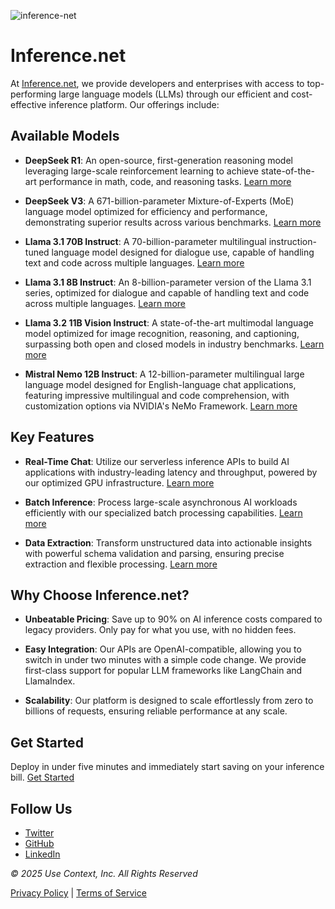 ![inference-net](https://github.com/user-attachments/assets/cdf6fbb6-3d51-4b3f-b2bd-9d1dfdd0f1fd)

# Inference.net

At [Inference.net](https://inference.net/?utm_source=github&utm_medium=readme&utm_campaign=overview), we provide developers and enterprises with access to top-performing large language models (LLMs) through our efficient and cost-effective inference platform. Our offerings include:

## Available Models

- **DeepSeek R1**: An open-source, first-generation reasoning model leveraging large-scale reinforcement learning to achieve state-of-the-art performance in math, code, and reasoning tasks. [Learn more](https://inference.net/models?utm_source=github&utm_medium=readme&utm_campaign=overview)

- **DeepSeek V3**: A 671-billion-parameter Mixture-of-Experts (MoE) language model optimized for efficiency and performance, demonstrating superior results across various benchmarks. [Learn more](https://inference.net/models?utm_source=github&utm_medium=readme&utm_campaign=overview)

- **Llama 3.1 70B Instruct**: A 70-billion-parameter multilingual instruction-tuned language model designed for dialogue use, capable of handling text and code across multiple languages. [Learn more](https://inference.net/models?utm_source=github&utm_medium=readme&utm_campaign=overview)

- **Llama 3.1 8B Instruct**: An 8-billion-parameter version of the Llama 3.1 series, optimized for dialogue and capable of handling text and code across multiple languages. [Learn more](https://inference.net/models?utm_source=github&utm_medium=readme&utm_campaign=overview)

- **Llama 3.2 11B Vision Instruct**: A state-of-the-art multimodal language model optimized for image recognition, reasoning, and captioning, surpassing both open and closed models in industry benchmarks. [Learn more](https://inference.net/models?utm_source=github&utm_medium=readme&utm_campaign=overview)

- **Mistral Nemo 12B Instruct**: A 12-billion-parameter multilingual large language model designed for English-language chat applications, featuring impressive multilingual and code comprehension, with customization options via NVIDIA's NeMo Framework. [Learn more](https://inference.net/models?utm_source=github&utm_medium=readme&utm_campaign=overview)

## Key Features

- **Real-Time Chat**: Utilize our serverless inference APIs to build AI applications with industry-leading latency and throughput, powered by our optimized GPU infrastructure. [Learn more](https://inference.net/?utm_source=github&utm_medium=readme&utm_campaign=overview)

- **Batch Inference**: Process large-scale asynchronous AI workloads efficiently with our specialized batch processing capabilities. [Learn more](https://inference.net/blog/model-inference?utm_source=github&utm_medium=readme&utm_campaign=overview)

- **Data Extraction**: Transform unstructured data into actionable insights with powerful schema validation and parsing, ensuring precise extraction and flexible processing. [Learn more](https://inference.net/?utm_source=github&utm_medium=readme&utm_campaign=overview)

## Why Choose Inference.net?

- **Unbeatable Pricing**: Save up to 90% on AI inference costs compared to legacy providers. Only pay for what you use, with no hidden fees.

- **Easy Integration**: Our APIs are OpenAI-compatible, allowing you to switch in under two minutes with a simple code change. We provide first-class support for popular LLM frameworks like LangChain and LlamaIndex.

- **Scalability**: Our platform is designed to scale effortlessly from zero to billions of requests, ensuring reliable performance at any scale.

## Get Started

Deploy in under five minutes and immediately start saving on your inference bill. [Get Started](https://inference.net/?utm_source=github&utm_medium=readme&utm_campaign=overview)

## Follow Us

- [Twitter](https://twitter.com/inference_net?utm_source=github&utm_medium=readme&utm_campaign=overview)
- [GitHub](https://github.com/inference-net?utm_source=github&utm_medium=readme&utm_campaign=overview)
- [LinkedIn](https://www.linkedin.com/company/inference-net?utm_source=github&utm_medium=readme&utm_campaign=overview)

*© 2025 Use Context, Inc. All Rights Reserved*

[Privacy Policy](https://inference.net/privacy?utm_source=github&utm_medium=readme&utm_campaign=overview) | [Terms of Service](https://inference.net/terms?utm_source=github&utm_medium=readme&utm_campaign=overview)
